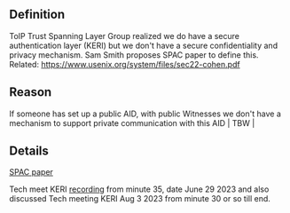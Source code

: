 ## Definition
ToIP Trust Spanning Layer Group realized we do have a secure authentication layer (KERI) but we don't have a secure confidentiality and privacy mechanism. Sam Smith proposes SPAC paper to define this.
Related:
https://www.usenix.org/system/files/sec22-cohen.pdf

## Reason
If someone has set up a public AID, with public Witnesses we don't have a mechanism to support private communication with this AID
| TBW |

## Details
[SPAC paper](https://github.com/SmithSamuelM/Papers/blob/master/whitepapers/SPAC_Message.md)

Tech meet KERI [recording](https://hackmd.io/-soUScAqQEaSw5MJ71899w#2023-06-27) from minute 35, date June 29 2023 and also discussed Tech meeting KERI Aug 3 2023 from minute 30 or so till end.

